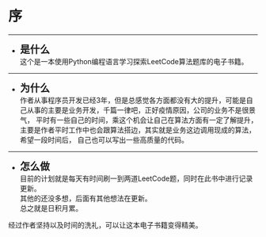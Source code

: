 # 序

------------

- <span style="font-size: 20px">**是什么**</span>  
  这个是一本使用Python编程语言学习探索LeetCode算法题库的电子书籍。

------------  

- <span style="font-size: 20px">**为什么**</span>  
  作者从事程序员开发已经3年，但是总感觉各方面都没有大的提升，可能是自己从事的主要是业务开发，千篇一律吧，正好疫情原因，公司的业务不是很景气，
  平时有一些自己的时间，乘这个机会让自己在算法方面有一定了解提升，主要是作者平时工作中也会跟算法搭边，其实就是业务这边调用现成的算法，希望一段时间后，
  自己也可以写出一些高质量的代码。
  
------------

- <span style="font-size: 20px">**怎么做**</span>  
  目前的计划就是每天有时间刷一到两道LeetCode题，同时在此书中进行记录更新。  
  其他的还没多想，后面有其他想法在更新。  
  总之就是日积月累。  
  
<!--more-->

经过作者坚持以及时间的洗礼，可以让这本电子书籍变得精美。